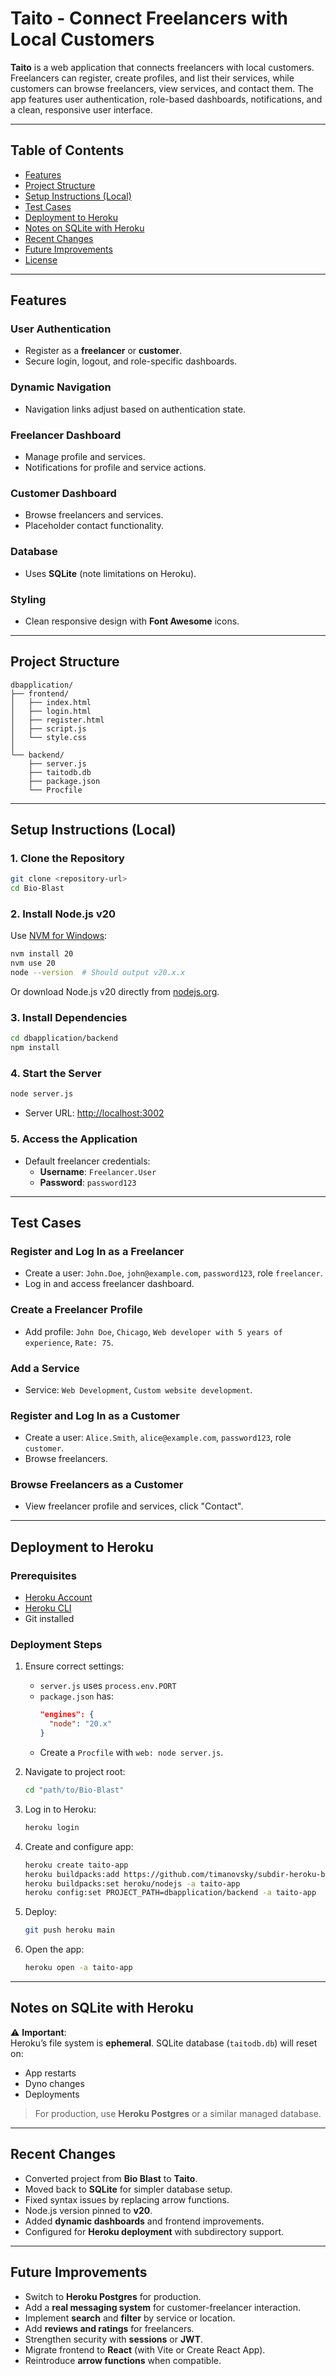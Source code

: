 # Taito - Connect Freelancers with Local Customers

**Taito** is a web application that connects freelancers with local customers. Freelancers can register, create profiles, and list their services, while customers can browse freelancers, view services, and contact them. The app features user authentication, role-based dashboards, notifications, and a clean, responsive user interface.

---

## Table of Contents

- [Features](#features)
- [Project Structure](#project-structure)
- [Setup Instructions (Local)](#setup-instructions-local)
- [Test Cases](#test-cases)
- [Deployment to Heroku](#deployment-to-heroku)
- [Notes on SQLite with Heroku](#notes-on-sqlite-with-heroku)
- [Recent Changes](#recent-changes)
- [Future Improvements](#future-improvements)
- [License](#license)

---

## Features

### User Authentication
- Register as a **freelancer** or **customer**.
- Secure login, logout, and role-specific dashboards.

### Dynamic Navigation
- Navigation links adjust based on authentication state.

### Freelancer Dashboard
- Manage profile and services.
- Notifications for profile and service actions.

### Customer Dashboard
- Browse freelancers and services.
- Placeholder contact functionality.

### Database
- Uses **SQLite** (note limitations on Heroku).

### Styling
- Clean responsive design with **Font Awesome** icons.

---

## Project Structure

```
dbapplication/
├── frontend/
│   ├── index.html
│   ├── login.html
│   ├── register.html
│   ├── script.js
│   └── style.css
│
└── backend/
    ├── server.js
    ├── taitodb.db
    ├── package.json
    └── Procfile
```

---

## Setup Instructions (Local)

### 1. Clone the Repository
```bash
git clone <repository-url>
cd Bio-Blast
```

### 2. Install Node.js v20

Use [NVM for Windows](https://github.com/coreybutler/nvm-windows/releases):
```bash
nvm install 20
nvm use 20
node --version  # Should output v20.x.x
```
Or download Node.js v20 directly from [nodejs.org](https://nodejs.org/en/download/).

### 3. Install Dependencies
```bash
cd dbapplication/backend
npm install
```

### 4. Start the Server
```bash
node server.js
```
- Server URL: [http://localhost:3002](http://localhost:3002)

### 5. Access the Application
- Default freelancer credentials:
  - **Username**: `Freelancer.User`
  - **Password**: `password123`

---

## Test Cases

### Register and Log In as a Freelancer
- Create a user: `John.Doe`, `john@example.com`, `password123`, role `freelancer`.
- Log in and access freelancer dashboard.

### Create a Freelancer Profile
- Add profile: `John Doe`, `Chicago`, `Web developer with 5 years of experience`, `Rate: 75`.

### Add a Service
- Service: `Web Development`, `Custom website development`.

### Register and Log In as a Customer
- Create a user: `Alice.Smith`, `alice@example.com`, `password123`, role `customer`.
- Browse freelancers.

### Browse Freelancers as a Customer
- View freelancer profile and services, click "Contact".

---

## Deployment to Heroku

### Prerequisites
- [Heroku Account](https://signup.heroku.com/)
- [Heroku CLI](https://devcenter.heroku.com/articles/heroku-cli)
- Git installed

### Deployment Steps

1. Ensure correct settings:
   - `server.js` uses `process.env.PORT`
   - `package.json` has:
     ```json
     "engines": {
       "node": "20.x"
     }
     ```
   - Create a `Procfile` with `web: node server.js`.

2. Navigate to project root:
   ```bash
   cd "path/to/Bio-Blast"
   ```

3. Log in to Heroku:
   ```bash
   heroku login
   ```

4. Create and configure app:
   ```bash
   heroku create taito-app
   heroku buildpacks:add https://github.com/timanovsky/subdir-heroku-buildpack.git -a taito-app
   heroku buildpacks:set heroku/nodejs -a taito-app
   heroku config:set PROJECT_PATH=dbapplication/backend -a taito-app
   ```

5. Deploy:
   ```bash
   git push heroku main
   ```

6. Open the app:
   ```bash
   heroku open -a taito-app
   ```

---

## Notes on SQLite with Heroku

⚠️ **Important**:  
Heroku’s file system is **ephemeral**. SQLite database (`taitodb.db`) will reset on:

- App restarts
- Dyno changes
- Deployments

> For production, use **Heroku Postgres** or a similar managed database.

---

## Recent Changes

- Converted project from **Bio Blast** to **Taito**.
- Moved back to **SQLite** for simpler database setup.
- Fixed syntax issues by replacing arrow functions.
- Node.js version pinned to **v20**.
- Added **dynamic dashboards** and frontend improvements.
- Configured for **Heroku deployment** with subdirectory support.

---

## Future Improvements

- Switch to **Heroku Postgres** for production.
- Add a **real messaging system** for customer-freelancer interaction.
- Implement **search** and **filter** by service or location.
- Add **reviews and ratings** for freelancers.
- Strengthen security with **sessions** or **JWT**.
- Migrate frontend to **React** (with Vite or Create React App).
- Reintroduce **arrow functions** when compatible.



